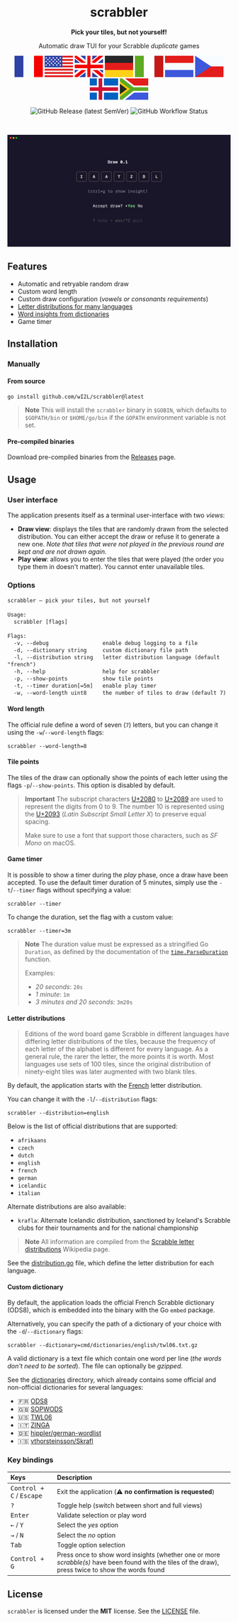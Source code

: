 <h1 align=center>scrabbler</h1>

<p align=center><b>Pick your tiles, but not yourself!</b></p>
<p align=center>Automatic draw TUI for your Scrabble <i>duplicate</i> games</p>
<p align=center>
    <img alt="French" src="https://raw.githubusercontent.com/Yummygum/flagpack-core/main/svg/l/FR.svg">
    <img alt="English (US)" src="https://raw.githubusercontent.com/Yummygum/flagpack-core/main/svg/l/US.svg">
    <img alt="English (UK)" src="https://raw.githubusercontent.com/Yummygum/flagpack-core/main/svg/l/GB-NIR.svg">
    <img alt="German" src="https://raw.githubusercontent.com/Yummygum/flagpack-core/main/svg/l/DE.svg">
    <img alt="Italian" src="https://raw.githubusercontent.com/Yummygum/flagpack-core/main/svg/l/IT.svg">
    <img alt="Dutch" src="https://raw.githubusercontent.com/Yummygum/flagpack-core/main/svg/l/NL.svg">
    <img alt="Czech" src="https://raw.githubusercontent.com/Yummygum/flagpack-core/main/svg/l/CZ.svg">
    <img alt="Icelandic" src="https://raw.githubusercontent.com/Yummygum/flagpack-core/main/svg/l/IS.svg">
    <img alt="Afrikaans" src="https://raw.githubusercontent.com/Yummygum/flagpack-core/main/svg/l/ZA.svg">
</p>
<p align=center>
    <img alt="GitHub Release (latest SemVer)" src="https://img.shields.io/github/v/release/wI2L/scrabbler">
    <img alt="GitHub Workflow Status" src="https://img.shields.io/github/actions/workflow/status/wI2L/scrabbler/ci.yml">
</p>
<br/>

![](https://github.com/wI2L/scrabbler/blob/master/scrabbler.gif)

## Features

- Automatic and retryable random draw
- Custom word length
- Custom draw configuration (*vowels or consonants requirements*)
- [Letter distributions for many languages](#letter-distributions)
- [Word insights from dictionaries](#custom-dictionary)
- Game timer

## Installation

### Manually

#### From source

```shell
go install github.com/wI2L/scrabbler@latest
```

> **Note**
> This will install the `scrabbler` binary in `$GOBIN`, which defaults to `$GOPATH/bin` or `$HOME/go/bin` if the `GOPATH` environment variable is not set.

#### Pre-compiled binaries

Download pre-compiled binaries from the [Releases](https://github.com/wI2L/scrabbler/releases) page.

## Usage

### User interface

The application presents itself as a terminal user-interface with two *views*:

- **Draw view**: displays the tiles that are randomly drawn from the selected distribution. You can either accept the draw or refuse it to generate a new one. *Note that tiles that were not played in the previous round are kept and are not drawn again.*
- **Play view**: allows you to enter the tiles that were played (the order you type them in doesn't matter). You cannot enter unavailable tiles.

### Options

```text
scrabbler — pick your tiles, but not yourself

Usage:
  scrabbler [flags]

Flags:
  -v, --debug                 enable debug logging to a file
  -d, --dictionary string     custom dictionary file path
  -l, --distribution string   letter distribution language (default "french")
  -h, --help                  help for scrabbler
  -p, --show-points           show tile points
  -t, --timer duration[=5m]   enable play timer
  -w, --word-length uint8     the number of tiles to draw (default 7)
```

#### Word length

The official rule define a word of seven (`7`) letters, but you can change it using the `-w`/`--word-length` flags:

```shell
scrabbler --word-length=8
```

#### Tile points

The tiles of the draw can optionally show the points of each letter using the flags `-p`/`--show-points`. This option is disabled by default.

> **Important**
> The subscript characters [U+2080](https://www.compart.com/en/unicode/U+2080) to [U+2089](https://www.compart.com/en/unicode/U+2089) are used to represent the digits from 0 to 9. The number 10 is represented using the [U+2093](https://www.compart.com/en/unicode/U+2093) (*Latin Subscript Small Letter X*) to preserve equal spacing.
>
> Make sure to use a font that support those characters, such as *SF Mono* on macOS.

#### Game timer

It is possible to show a timer during the *play* phase, once a draw have been accepted. To use the default timer duration of 5 minutes, simply use the `-t`/`--timer` flags without specifying a value:

```shell
scrabbler --timer
```

To change the duration, set the flag with a custom value:

```shell
scrabbler --timer=3m
```

> **Note**
> The duration value must be expressed as a stringified Go `Duration`, as defined by the documentation of the [`time.ParseDuration`](https://pkg.go.dev/time#ParseDuration) function.
>
> Examples:
>
> - *20 seconds*: `20s`
> - *1 minute*: `1m`
> - *3 minutes and 20 seconds*: `3m20s`

#### Letter distributions

> Editions of the word board game Scrabble in different languages have differing letter distributions of the tiles, because the frequency of each letter of the alphabet is different for every language. As a general rule, the rarer the letter, the more points it is worth.
> Most languages use sets of 100 tiles, since the original distribution of ninety-eight tiles was later augmented with two blank tiles.

By default, the application starts with the [French](https://en.wikipedia.org/wiki/Scrabble_letter_distributions#French) letter distribution.

You can change it with the `-l`/`--distribution` flags:

```shell
scrabbler --distribution=english
```

Below is the list of official distributions that are supported:

- `afrikaans`
- `czech`
- `dutch`
- `english`
- `french`
- `german`
- `icelandic`
- `italian`

Alternate distributions are also available:

- `krafla`: Alternate Icelandic distribution, sanctioned by Iceland's Scrabble clubs for their tournaments and for the national championship

> **Note**
> All information are compiled from the [Scrabble letter distributions](https://en.wikipedia.org/wiki/Scrabble_letter_distributions#Indonesian) Wikipedia page.

See the [distribution.go](https://github.com/wI2L/scrabbler/blob/master/cmd/distribution.go) file, which define the letter distribution for each language.

#### Custom dictionary

By default, the application loads the official French Scrabble dictionary (ODS8), which is embedded into the binary with the Go `embed` package.

Alternatively, you can specify the path of a dictionary of your choice with the `-d`/`--dictionary` flags:

```shell
scrabbler --dictionary=cmd/dictionaries/english/twl06.txt.gz
```

A valid dictionary is a text file which contain one word per line (*the words don't need to be sorted*). The file can optionally be *gzipped*.

See the [dictionaries](https://github.com/wI2L/scrabbler/tree/master/cmd/dictionaries) directory, which already contains some official and non-official dictionaries for several languages:

- :fr: [ODS8](https://en.wikipedia.org/wiki/L%27Officiel_du_jeu_Scrabble)
- :uk: [SOPWODS](https://en.wikipedia.org/wiki/Collins_Scrabble_Words)
- :us: [TWL06](https://en.wikipedia.org/wiki/NASPA_Word_List)
- :it: [ZINGA](https://www.listediparole.it/tutteleparole.txt)
- :de: [hippler/german-wordlist](https://github.com/hippler/german-wordlist)
- :iceland: [vthorsteinsson/Skrafl](https://github.com/vthorsteinsson/Skrafl)

### Key bindings

| Keys                                       | Description                                                                                                                                          |
|:-------------------------------------------|:-----------------------------------------------------------------------------------------------------------------------------------------------------|
| <kbd>Control + C</kbd> / <kbd>Escape</kbd> | Exit the application (:warning: **no confirmation is requested**)                                                                                    |
| <kbd>?</kbd>                               | Toggle help (switch between short and full views)                                                                                                    |
| <kbd>Enter</kbd>                           | Validate selection or play word                                                                                                                      |
| <kbd>←</kbd> / <kbd>Y</kbd>                | Select the *yes* option                                                                                                                              |
| <kbd>→</kbd> / <kbd>N</kbd>                | Select the *no* option                                                                                                                               |
| <kbd>Tab</kbd>                             | Toggle option selection                                                                                                                              |
| <kbd>Control + G</kbd>                     | Press once to show word insights (whether one or more *scrabble(s)* have been found with the tiles of the draw), press twice to show the words found |

## License

`scrabbler` is licensed under the **MIT** license. See the [LICENSE](LICENSE) file.